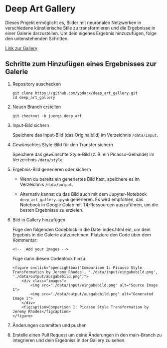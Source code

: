 # Deep Art Gallery

Dieses Projekt ermöglicht es, Bilder mit neuronalen Netzwerken in verschiedene künstlerische Stile zu transformieren und
die Ergebnisse in einer Galerie darzustellen. Um dein eigenes Ergebnis hinzuzufügen, folge den untenstehenden Schritten.

[Link zur Gallery](https://yodarx.github.io/deep_art_gallery/)

## Schritte zum Hinzufügen eines Ergebnisses zur Galerie

1. Repository auschecken

    ```
    git clone https://github.com/yodarx/deep_art_gallery.git
    cd deep_art_gallery
    ```

1. Neuen Branch erstellen
    ```
    git checkout -b juergs_deep_art
    ```
1. Input-Bild sichern

   Speichere das Input-Bild (das Originalbild) im Verzeichnis `/data/input`.

1. Gewünschtes Style-Bild für den Transfer sichern

   Speichere das gewünschte Style-Bild (z. B. ein Picasso-Gemälde) im Verzeichnis `/data/style`.

1. Ergebnis-Bild generieren oder sichern

    * Wenn du bereits ein generiertes Bild hast, speichere es im Verzeichnis `/data/output`.

    * Alternativ kannst du das Bild auch mit dem Jupyter-Notebook `deep_art_gallery.ipynb` generieren. Es wird
      empfohlen, das
      Notebook in Google Colab mit T4-Ressourcen auszuführen, um die besten Ergebnisse zu erzielen.

1. Bild in Gallery hinzufügen

   Füge den folgenden Codeblock in die Datei index.html ein, um dein Ergebnis in die Galerie aufzunehmen. Platziere den
   Code über dem Kommentar:
   ```
   <!--  Add your images -->
   ```

   Füge dann diesen Codeblock hinzu:

   ```
   <figure onclick="openLightbox('Comparison 1: Picasso Style Transformation by Jeremy Rhodes', './data/input/eingabebild.png', './data/output/ausgabebild.png')">
       <div class="images">
           <img src="./data/input/eingabebild.png" alt="Source Image 1">
           <img src="./data/output/ausgabebild.png" alt="Generated Image 1">
       </div>
       <figcaption>Comparison 1: Picasso Style Transformation by Jeremy Rhodes</figcaption>
   </figure>   
   ```

1. Änderungen committen und pushen
1. Erstelle einen Pull Request um deine Änderungen in den main-Branch zu integrieren und dein Ergebniss in der Gallery
   zu sehen.